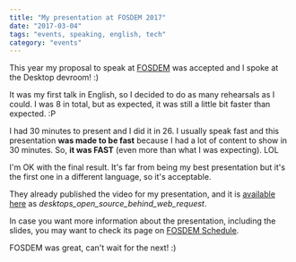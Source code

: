 ```yaml
---
title: "My presentation at FOSDEM 2017"
date: "2017-03-04"
tags: "events, speaking, english, tech"
category: "events"
---
```


This year my proposal to speak at [FOSDEM](http://fosdem.org) was accepted and I
spoke at the Desktop devroom! :)

It was my first talk in English, so I decided to do as many rehearsals as I
could. I was 8 in total, but as expected, it was still a little bit faster than
expected. :P

I had 30 minutes to present and I did it in 26. I usually speak fast and this
presentation **was made to be fast** because I had a lot of content to show in
30 minutes. So, **it was FAST** (even more than what I was expecting). LOL

I'm OK with the final result. It's far from being my best presentation but it's
the first one in a different language, so it's acceptable. 

They already published the video for my presentation, and it
is [available here](https://video.fosdem.org/2017/K.4.401/) as
*desktops_open_source_behind_web_request*.

In case you want more information about the presentation, including the slides,
you may want to check its page
on
[FOSDEM Schedule](https://fosdem.org/2017/schedule/event/desktops_open_source_behind_web_request/).

FOSDEM was great, can't wait for the next! :)

